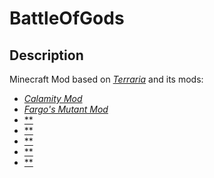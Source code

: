 # BattleOfGods

## Description

Minecraft Mod based on [*Terraria*](https://terraria.org/) and its mods:

 - [*Calamity Mod*](https://steamcommunity.com/sharedfiles/filedetails/?id=2824688072&searchtext=calamity)
 - [*Fargo's Mutant Mod*](https://steamcommunity.com/sharedfiles/filedetails/?id=2570931073)
 - [**]()
 - [**]()
 - [**]()
 - [**]()
 - [**]()
<!--stackedit_data:
eyJoaXN0b3J5IjpbLTExNTc5MTY5OTUsMTYwNjA4MjMzNCwtMT
gxNjQyNjQ1NV19
-->